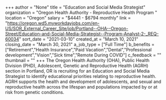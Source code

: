+++
author = "None"
title = "Education and Social Media Strategist"
organization = "Oregon Health Authority - Reproductive Health Program "
location = "Oregon"
salary = "$4441 - $6794 monthly"
link = "https://oregon.wd5.myworkdayjobs.com/en-US/SOR_External_Career_Site/job/Portland--OHA--Oregon-Street/Education-and-Social-Media-Strategist--Program-Analyst-2-_REQ-60034"
sort_date = "2021-03-10"
created_at = "March 10, 2021"
closing_date = "March 30, 2021"
a_job_type = ["Full Time"]
b_benefits = ["Retirement","Health Insurance","Paid Vacation","Dental","Professional development","Vision","Sick time","Remote During COVID"]
c_feedback = ""
thumbnail = ""
+++
The Oregon Health Authority (OHA), Public Health Division (PHD), Adolescent, Genetic and Reproductive Health (AGRH) section in Portland, OR is recruiting for an Education and Social Media Strategist to identify educational priorities relating to reproductive health.  AGRH supports the health and development of adolescents, and sexual and reproductive health across the lifespan and populations impacted by or at risk from genetic conditions.

